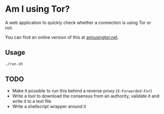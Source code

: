 # Am I using Tor?

A web application to quickly check whether a connection is using Tor or
not.

You can find an online version of this at [amiusingtor.net](https://amiusingtor.net).

## Usage

```sh
./run.sh
```

## TODO

* Make it possible to run this behind a reverse proxy (`X-Forwarded-For`)
* Write a tool to download the consensus from an authority, validate it and write it to a text file
* Write a shellscript wrapper around it
